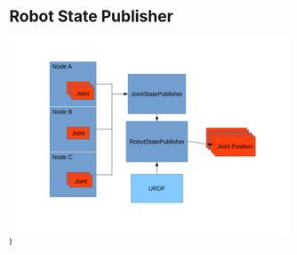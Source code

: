 # Robot State Publisher

![robot state publisher scheme](/extra/graphs/robot_state_publisher.svg ))

